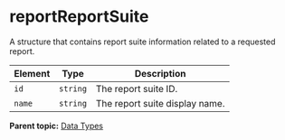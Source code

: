 # reportReportSuite

A structure that contains report suite information related to a requested report.

|Element|Type|Description|
|-------|----|-----------|
|`id` |`string` | The report suite ID. |
|`name` |`string` | The report suite display name. |

**Parent topic:** [Data Types](../data_types/datatypes.md)

